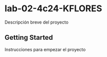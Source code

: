 # lab-02-4c24-KFLORES

Descripción breve del proyecto

## Getting Started

Instrucciones para empezar el proyecto
